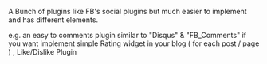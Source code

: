 A Bunch of plugins like FB's social plugins but much easier to implement and has different elements.

e.g. an easy to comments plugin similar to "Disqus" & "FB\_Comments" if you want implement simple Rating widget in your blog ( for each post / page ) , Like/Dislike Plugin